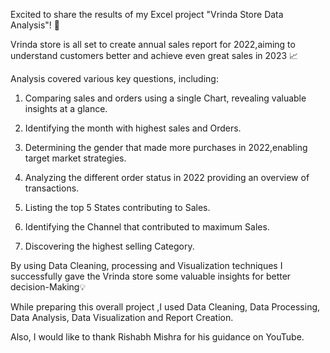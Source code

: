 Excited to share the results of my Excel project "Vrinda Store Data Analysis"! 🚀

Vrinda store is all set to create annual sales report for 2022,aiming to understand customers better and achieve even great sales in 2023 📈

Analysis covered various key questions, including:

1.	Comparing sales and orders using a single Chart, revealing valuable insights at a glance. 

2.	Identifying the month with highest sales and Orders. 

3.	Determining the gender that made more purchases in 2022,enabling target market strategies. 

4.	Analyzing the different order status in 2022 providing an overview of transactions. 

5.	Listing the top 5 States contributing to Sales. 

6.	Identifying the Channel that contributed to maximum Sales. 

7.	Discovering the highest selling Category. 

By using Data Cleaning, processing and Visualization techniques I successfully gave the Vrinda store some valuable insights for better decision-Making💡

While preparing this overall project ,I used Data Cleaning, Data Processing, Data Analysis, Data Visualization and Report Creation.
 
Also, I would like to thank Rishabh Mishra for his guidance on YouTube.

